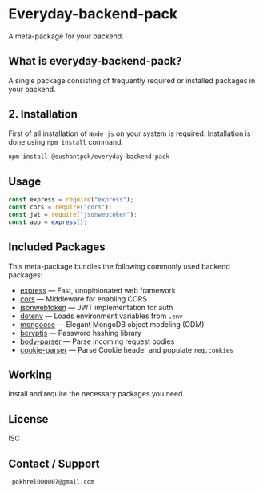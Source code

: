 # Everyday-backend-pack

A meta-package for your backend.

## What is everyday-backend-pack?

A single package consisting of frequently required or installed packages in your backend.

## 2. Installation

First of all installation of `Node js` on your system is required.
Installation is done using `npm install` command.

```bash
npm install @sushantpok/everyday-backend-pack
```

## Usage

```js
const express = require("express");
const cors = require("cors");
const jwt = require("jsonwebtoken");
const app = express();
```

## Included Packages

This meta-package bundles the following commonly used backend packages:

- [express](https://www.npmjs.com/package/express) — Fast, unopinionated web framework
- [cors](https://www.npmjs.com/package/cors) — Middleware for enabling CORS
- [jsonwebtoken](https://www.npmjs.com/package/jsonwebtoken) — JWT implementation for auth
- [dotenv](https://www.npmjs.com/package/dotenv) — Loads environment variables from `.env`
- [mongoose](https://www.npmjs.com/package/mongoose) — Elegant MongoDB object modeling (ODM)
- [bcryptjs](https://www.npmjs.com/package/bcryptjs) — Password hashing library
- [body-parser](https://www.npmjs.com/package/body-parser) — Parse incoming request bodies
- [cookie-parser](https://www.npmjs.com/package/cookie-parser) — Parse Cookie header and populate `req.cookies`

## Working

install and require the necessary packages you need.

## License

ISC

## Contact / Support

` pokhrel000007@gmail.com`


